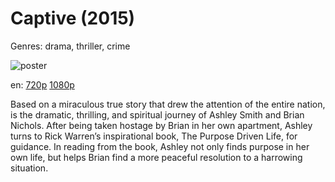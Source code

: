 # Captive (2015)

Genres: drama, thriller, crime

![poster](http://image.tmdb.org/t/p/w500/jZHi6N9SL2Y0O6ZhA1mFSXfSP07.jpg)

en:
  [720p](magnet:?xt=urn:btih:E713E0BB848FEC7C8C3A42D1957DE52EC1042D6F&tr=udp://glotorrents.pw:6969/announce&tr=udp://tracker.opentrackr.org:1337/announce&tr=udp://torrent.gresille.org:80/announce&tr=udp://tracker.openbittorrent.com:80&tr=udp://tracker.coppersurfer.tk:6969&tr=udp://tracker.leechers-paradise.org:6969&tr=udp://p4p.arenabg.ch:1337&tr=udp://tracker.internetwarriors.net:1337)
  [1080p](magnet:?xt=urn:btih:8580260E93C479BD0536842CD2E4EEA658BD939B&tr=udp://glotorrents.pw:6969/announce&tr=udp://tracker.opentrackr.org:1337/announce&tr=udp://torrent.gresille.org:80/announce&tr=udp://tracker.openbittorrent.com:80&tr=udp://tracker.coppersurfer.tk:6969&tr=udp://tracker.leechers-paradise.org:6969&tr=udp://p4p.arenabg.ch:1337&tr=udp://tracker.internetwarriors.net:1337)
  


Based on a miraculous true story that drew the attention of the entire nation, is the dramatic, thrilling, and spiritual journey of Ashley Smith and Brian Nichols.  After being taken hostage by Brian in her own apartment, Ashley turns to Rick Warren’s inspirational book, The Purpose Driven Life, for guidance.  In reading from the book, Ashley not only finds purpose in her own life, but helps Brian find a more peaceful resolution to a harrowing situation.